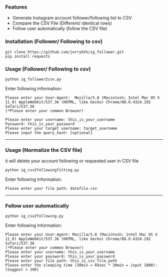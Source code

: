 ### Features

- Generate Instagram account follower/following list to CSV
- Compare the CSV File (Different/ identical rows)
- Follow user automatically (follow the CSV file)

### Installation (Follower/ Following to csv)
```
git clone https://github.com/jerrykhh/ig_follower.git
pip install requests
```

### Usage (Follower/ Following to csv)
```
python ig_follower2csv.py
```
Enter following information:
```
Please enter your User-Agent:  Mozilla/5.0 (Macintosh; Intel Mac OS X 11_0) AppleWebKit/537.36 (KHTML, like Gecko) Chrome/88.0.4324.192 Safari/537.36
(*Please enter your common Browser)

Please enter your username: this_is_your_username
Password: this_is_your_password
Please enter your target username: target_username
Please input the query_hash: [optional]
```

------

### Usage (Normalize the CSV file)

it will delete your account following or requested user in CSV file
```
python ig_csv2followingfitting.py
```
Enter following information:
```
Please enter your file path: datafile.csv
```
------
### Follow user automatically
```
python ig_csv2following.py
```
Enter following information:
```
Please enter your User-Agent: Mozilla/5.0 (Macintosh; Intel Mac OS X 11_0) AppleWebKit/537.36 (KHTML, like Gecko) Chrome/88.0.4324.192 Safari/537.36
(*Please enter your common Browser)
Please enter your username: this_is_your_username
Please enter your password: this_is_your_password
Please enter your file path: this_is_csv_file_path
Please enter the sleeping time (30min = 60sec * 30min = input 1800): [Suggest > 190]
```